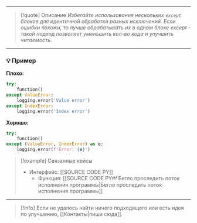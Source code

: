 ***

>[!quote] Описание
_Избегайте использования нескольких `except` блоков для идентичной обработки разных исключений.
Если ошибки похожи, то лучше обрабатывать их в одном блоке except - такой подход позволяет уменьшить кол-во кода и улучшить читаемость._

***
### 💡 Пример

**Плохо:**
```python
try:
    function()
except ValueError:
    logging.error('Value error')
except IndexError:
    logging.error('Index error')
```

**Хорошо:**
```python
try:
    function()
except (ValueError, IndexError) as e:
    logging.error(f'Error: {e}')
```

> [!example] Связанные кейсы
> - Интерфейс: [[SOURCE CODE PY]]
> 	- Функция: [[SOURCE CODE PY#𝑓 Бегло проследить поток исполнения программы|Бегло проследить поток исполнения программы]]

***

> [!info]
> Если не удалось найти ничего подходящего или есть идея по улучшению, [[Контакты|пиши сюда]].
